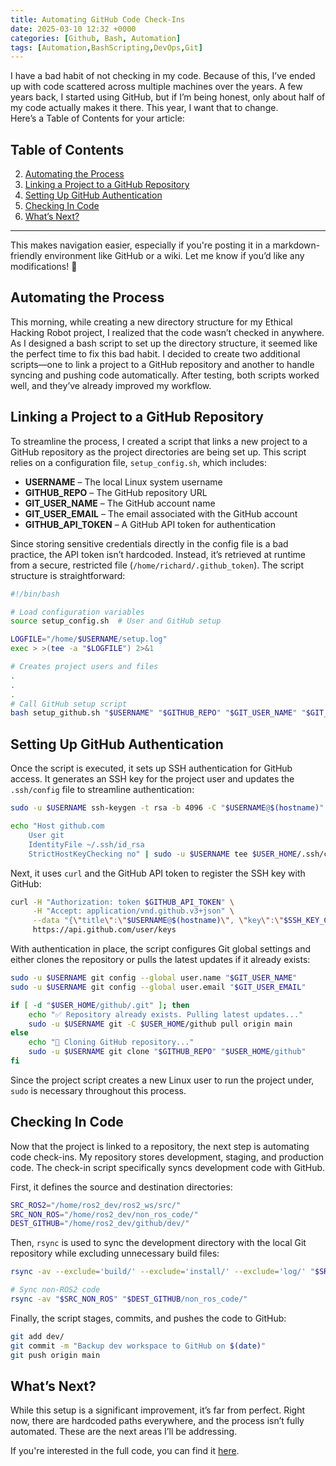 ```yaml
---
title: Automating GitHub Code Check-Ins
date: 2025-03-10 12:32 +0000
categories: [Github, Bash, Automation]
tags: [Automation,BashScripting,DevOps,Git] 
---
```


I have a bad habit of not checking in my code. Because of this, I’ve ended up with code scattered across multiple machines over the years. A few years back, I started using GitHub, but if I’m being honest, only about half of my code actually makes it there. This year, I want that to change.  
Here’s a Table of Contents for your article:  



## **Table of Contents**  

2. [Automating the Process](#automating-the-process)  
3. [Linking a Project to a GitHub Repository](#linking-a-project-to-a-github-repository)  
4. [Setting Up GitHub Authentication](#setting-up-github-authentication)  
5. [Checking In Code](#checking-in-code)  
6. [What’s Next?](#whats-next)  

---

This makes navigation easier, especially if you're posting it in a markdown-friendly environment like GitHub or a wiki. Let me know if you’d like any modifications! 🚀
## Automating the Process  

This morning, while creating a new directory structure for my Ethical Hacking Robot project, I realized that the code wasn’t checked in anywhere. As I designed a bash script to set up the directory structure, it seemed like the perfect time to fix this bad habit. I decided to create two additional scripts—one to link a project to a GitHub repository and another to handle syncing and pushing code automatically. After testing, both scripts worked well, and they’ve already improved my workflow.  

## Linking a Project to a GitHub Repository  

To streamline the process, I created a script that links a new project to a GitHub repository as the project directories are being set up. This script relies on a configuration file, `setup_config.sh`, which includes:  

- **USERNAME** – The local Linux system username  
- **GITHUB_REPO** – The GitHub repository URL  
- **GIT_USER_NAME** – The GitHub account name  
- **GIT_USER_EMAIL** – The email associated with the GitHub account  
- **GITHUB_API_TOKEN** – A GitHub API token for authentication  

Since storing sensitive credentials directly in the config file is a bad practice, the API token isn’t hardcoded. Instead, it’s retrieved at runtime from a secure, restricted file (`/home/richard/.github_token`). The script structure is straightforward:  

```bash
#!/bin/bash

# Load configuration variables
source setup_config.sh  # User and GitHub setup

LOGFILE="/home/$USERNAME/setup.log"
exec > >(tee -a "$LOGFILE") 2>&1

# Creates project users and files
.
.
.
# Call GitHub setup script
bash setup_github.sh "$USERNAME" "$GITHUB_REPO" "$GIT_USER_NAME" "$GIT_USER_EMAIL" "$GITHUB_API_TOKEN"
```

## Setting Up GitHub Authentication  

Once the script is executed, it sets up SSH authentication for GitHub access. It generates an SSH key for the project user and updates the `.ssh/config` file to streamline authentication:  

```bash
sudo -u $USERNAME ssh-keygen -t rsa -b 4096 -C "$USERNAME@$(hostname)" -f $USER_HOME/.ssh/id_rsa -N ""

echo "Host github.com
    User git
    IdentityFile ~/.ssh/id_rsa
    StrictHostKeyChecking no" | sudo -u $USERNAME tee $USER_HOME/.ssh/config > /dev/null
```

Next, it uses `curl` and the GitHub API token to register the SSH key with GitHub:  

```bash
curl -H "Authorization: token $GITHUB_API_TOKEN" \
     -H "Accept: application/vnd.github.v3+json" \
     --data "{\"title\":\"$USERNAME@$(hostname)\", \"key\":\"$SSH_KEY_CONTENT\"}" \
     https://api.github.com/user/keys
```

With authentication in place, the script configures Git global settings and either clones the repository or pulls the latest updates if it already exists:  

```bash
sudo -u $USERNAME git config --global user.name "$GIT_USER_NAME"
sudo -u $USERNAME git config --global user.email "$GIT_USER_EMAIL"

if [ -d "$USER_HOME/github/.git" ]; then
    echo "✅ Repository already exists. Pulling latest updates..."
    sudo -u $USERNAME git -C $USER_HOME/github pull origin main
else
    echo "🔹 Cloning GitHub repository..."
    sudo -u $USERNAME git clone "$GITHUB_REPO" "$USER_HOME/github"
fi
```

Since the project script creates a new Linux user to run the project under, `sudo` is necessary throughout this process.  

## Checking In Code  

Now that the project is linked to a repository, the next step is automating code check-ins. My repository stores development, staging, and production code. The check-in script specifically syncs development code with GitHub.  

First, it defines the source and destination directories:  

```bash
SRC_ROS2="/home/ros2_dev/ros2_ws/src/"
SRC_NON_ROS="/home/ros2_dev/non_ros_code/"
DEST_GITHUB="/home/ros2_dev/github/dev/"
```

Then, `rsync` is used to sync the development directory with the local Git repository while excluding unnecessary build files:  

```bash
rsync -av --exclude='build/' --exclude='install/' --exclude='log/' "$SRC_ROS2" "$DEST_GITHUB/src/"

# Sync non-ROS2 code
rsync -av "$SRC_NON_ROS" "$DEST_GITHUB/non_ros_code/"
```

Finally, the script stages, commits, and pushes the code to GitHub:  

```bash
git add dev/
git commit -m "Backup dev workspace to GitHub on $(date)"
git push origin main
```

## What’s Next?  

While this setup is a significant improvement, it’s far from perfect. Right now, there are hardcoded paths everywhere, and the process isn’t fully automated. These are the next areas I’ll be addressing.  

If you're interested in the full code, you can find it [here](https://github.com/richard-sebos/Ethical-Hacking-Robot/tree/main/Git-Automation).